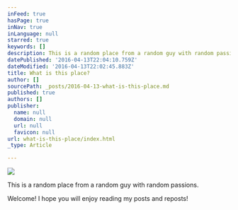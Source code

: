 ```yaml
---
inFeed: true
hasPage: true
inNav: true
inLanguage: null
starred: true
keywords: []
description: This is a random place from a random guy with random passions.
datePublished: '2016-04-13T22:04:10.759Z'
dateModified: '2016-04-13T22:02:45.883Z'
title: What is this place?
author: []
sourcePath: _posts/2016-04-13-what-is-this-place.md
published: true
authors: []
publisher:
  name: null
  domain: null
  url: null
  favicon: null
url: what-is-this-place/index.html
_type: Article

---
```

![](https://the-grid-user-content.s3-us-west-2.amazonaws.com/3f8bc351-a221-4f4b-905e-b8e7d1ff76ab.jpg)

This is a random place from a random guy with random passions.

Welcome! I hope you will enjoy reading my posts and reposts!